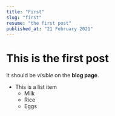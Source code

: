 ```yaml
---
title: "First"
slug: "first"
resume: "the first post"
published_at: "21 February 2021"
---
```


# This is the first post

It should be _visible_ on the **blog page**.

- This is a list item
  - Milk
  - Rice
  - Eggs
